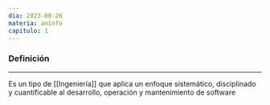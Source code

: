 ```yaml
---
dia: 2023-08-26
materia: aninfo
capitulo: 1
---
```

### Definición
---
Es un tipo de [[Ingeniería]] que aplica un enfoque sistemático, disciplinado y cuantificable al desarrollo, operación y mantenimiento de software